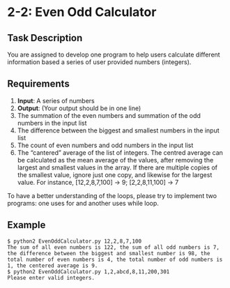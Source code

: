 # 2-2: Even Odd Calculator
## Task Description
You are assigned to develop one program to help users calculate different information based a series of user provided numbers (integers).

## Requirements
1.  **Input**: A series of numbers
2.  **Output**: (Your output should be in one line)
3.  The summation of the even numbers and summation of the odd numbers in the input list
4.  The difference between the biggest and smallest numbers in the input list
5.  The count of even numbers and odd numbers in the input list
6.  The “cantered” average of the list of integers. The centred average can be calculated as the mean average of the values, after removing the largest and smallest values in the array. If there are multiple copies of the smallest value, ignore just one copy, and likewise for the largest value. For instance, [12,2,8,7,100] → 9; [2,2,8,11,100] → 7

To have a better understanding of the loops, please try to implement two programs: one uses for and another uses while loop.

## Example
```
$ python2 EvenOddCalculator.py 12,2,8,7,100
The sum of all even numbers is 122, the sum of all odd numbers is 7, the difference between the biggest and smallest number is 98, the total number of even numbers is 4, the total number of odd numbers is 1, the centered average is 9.
$ python2 EvenOddCalculator.py 1,2,abcd,8,11,200,301
Please enter valid integers.
```